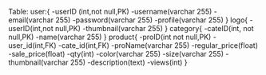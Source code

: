 Table:
    user:{
        -userID (int,not null,PK)
        -username(varchar 255)
        -email(varchar 255)
        -password(varchar 255)
        -profile(varchar 255)
    }
    logo{
        -userID(int,not null,PK)
        -thumbnail(varchar 255)
    }
    category{
        -cateID(int, not null,PK)
        -name(varchar 255)
    }
    product{
        -proID(int not null,PK)
        -user_id(int,FK)
        -cate_id(int,FK)
        -proName(varchar 255)
        -regular_price(float)
        -sale_price(float)
        -qty(int)
        -color(varchar 255)
        -size(varchar 255)
        -thumbnail(varchar 255)
        -description(text)
        -views(int)
    }



    
   


        


